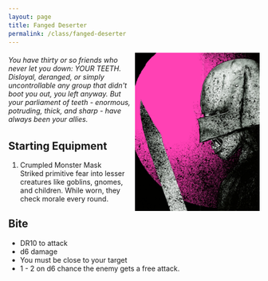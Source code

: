 ```yaml
---
layout: page
title: Fanged Deserter
permalink: /class/fanged-deserter
---
```


<img align="right" width=250px src="/images/Fanged_Deserter.png">

###### You have thirty or so friends who never let you down: YOUR TEETH. Disloyal, deranged, or simply uncontrollable any group that didn't boot you out, you left anyway. But your parliament of teeth - enormous, potruding, thick, and sharp - have always been your allies.

## Starting Equipment
1. Crumpled Monster Mask <br>
Striked primitive fear into lesser creatures like goblins, gnomes, and children. While worn, they check morale every round.

## Bite 
- DR10 to attack
- d6 damage
- You must be close to your target
- 1 - 2 on d6 chance the enemy gets a free attack.
